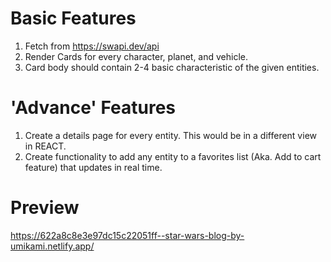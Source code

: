 # Basic Features

1. Fetch from https://swapi.dev/api
2. Render Cards for every character, planet, and vehicle.
3. Card body should contain 2-4 basic characteristic of the given entities.

# 'Advance' Features

1. Create a details page for every entity. This would be in a different view in REACT.
2. Create functionality to add any entity to a favorites list (Aka. Add to cart feature) that updates in real time.

# Preview

https://622a8c8e3e97dc15c22051ff--star-wars-blog-by-umikami.netlify.app/